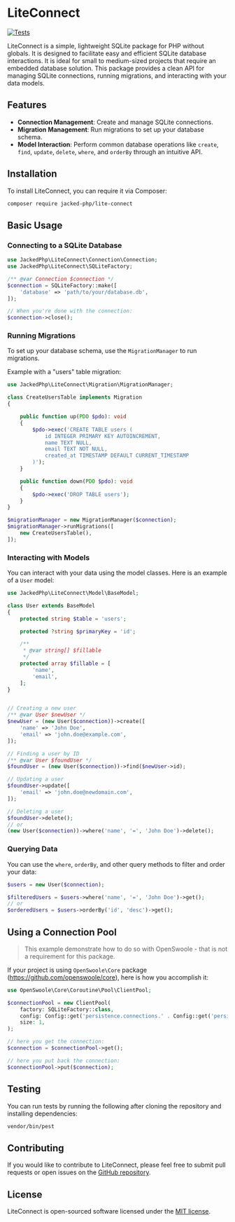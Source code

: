 
# LiteConnect

[![Tests](https://github.com/Jacked-PHP/lite-connect/actions/workflows/php.yml/badge.svg)](https://github.com/Jacked-PHP/lite-connect/actions/workflows/php.yml)

LiteConnect is a simple, lightweight SQLite package for PHP without globals. It is designed to facilitate easy and efficient SQLite database interactions. It is ideal for small to medium-sized projects that require an embedded database solution. This package provides a clean API for managing SQLite connections, running migrations, and interacting with your data models.

## Features

- **Connection Management**: Create and manage SQLite connections.
- **Migration Management**: Run migrations to set up your database schema.
- **Model Interaction**: Perform common database operations like `create`, `find`, `update`, `delete`, `where`, and `orderBy` through an intuitive API.

## Installation

To install LiteConnect, you can require it via Composer:

```bash
composer require jacked-php/lite-connect
```

## Basic Usage

### Connecting to a SQLite Database

```php
use JackedPhp\LiteConnect\Connection\Connection;
use JackedPhp\LiteConnect\SQLiteFactory;

/** @var Connection $connection */
$connection = SQLiteFactory::make([
    'database' => 'path/to/your/database.db',
]);

// When you're done with the connection:
$connection->close();
```

### Running Migrations

To set up your database schema, use the `MigrationManager` to run migrations.

Example with a "users" table migration:

```php
use JackedPhp\LiteConnect\Migration\MigrationManager;

class CreateUsersTable implements Migration
{

    public function up(PDO $pdo): void
    {
        $pdo->exec('CREATE TABLE users (
            id INTEGER PRIMARY KEY AUTOINCREMENT,
            name TEXT NULL,
            email TEXT NOT NULL,
            created_at TIMESTAMP DEFAULT CURRENT_TIMESTAMP
        )');
    }

    public function down(PDO $pdo): void
    {
        $pdo->exec('DROP TABLE users');
    }
}

$migrationManager = new MigrationManager($connection);
$migrationManager->runMigrations([
    new CreateUsersTable(),
]);
```

### Interacting with Models

You can interact with your data using the model classes. Here is an example of a `User` model:

```php
use JackedPhp\LiteConnect\Model\BaseModel;

class User extends BaseModel
{
    protected string $table = 'users';

    protected ?string $primaryKey = 'id';

    /**
     * @var string[] $fillable
     */
    protected array $fillable = [
        'name',
        'email',
    ];
}


// Creating a new user
/** @var User $newUser */
$newUser = (new User($connection))->create([
    'name' => 'John Doe',
    'email' => 'john.doe@example.com',
]);

// Finding a user by ID
/** @var User $foundUser */
$foundUser = (new User($connection))->find($newUser->id);

// Updating a user
$foundUser->update([
    'email' => 'john.doe@newdomain.com',
]);

// Deleting a user
$foundUser->delete();
// or
(new User($connection))->where('name', '=', 'John Doe')->delete();
```

### Querying Data

You can use the `where`, `orderBy`, and other query methods to filter and order your data:

```php
$users = new User($connection);

$filteredUsers = $users->where('name', '=', 'John Doe')->get();
// or
$orderedUsers = $users->orderBy('id', 'desc')->get();
```

## Using a Connection Pool

> This example demonstrate how to do so with OpenSwoole - that is not a requirement for this package.

If your project is using `OpenSwoole\Core` package (https://github.com/openswoole/core), here is how you accomplish it:

```php
use OpenSwoole\Core\Coroutine\Pool\ClientPool;

$connectionPool = new ClientPool(
    factory: SQLiteFactory::class,
    config: Config::get('persistence.connections.' . Config::get('persistence.default')),
    size: 1,
);

// here you get the connection:
$connection = $connectionPool->get();

// here you put back the connection:
$connectionPool->put($connection);
```

## Testing

You can run tests by running the following after cloning the repository and installing dependencies:

```bash
vendor/bin/pest
```

## Contributing

If you would like to contribute to LiteConnect, please feel free to submit pull requests or open issues on the [GitHub repository](https://github.com/Jacked-PHP/lite-connect).

## License

LiteConnect is open-sourced software licensed under the [MIT license](LICENSE).
